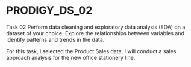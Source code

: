 # PRODIGY_DS_02
Task 02 Perform data cleaning and exploratory data analysis (EDA) on a dataset of your choice. Explore the relationships between variables and identify patterns and trends in the data.

For this task, I selected the Product Sales data, I will conduct a sales approach analysis for the new office stationery line.
